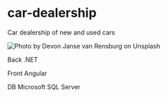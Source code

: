 # car-dealership
Car dealership of new and used cars

![Photo by <a href="https://unsplash.com/@huntleytography?utm_source=unsplash&utm_medium=referral&utm_content=creditCopyText">Devon Janse van Rensburg</a> on <a href="https://unsplash.com/s/photos/car-dealership?utm_source=unsplash&utm_medium=referral&utm_content=creditCopyText">Unsplash</a>
  ](https://github.com/felipeserna/car-dealership/blob/main/Images/devon-janse-van-rensburg-Pc0Bz0Jzfc0-unsplash.jpg)

Back .NET

Front Angular

DB Microsoft SQL Server
